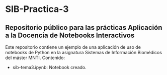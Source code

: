 # SIB-Practica-3
## Repositorio público para las prácticas Aplicación a la Docencia de Notebooks Interactivos
Este repositorio contiene un ejemplo de una aplicación de uso de notebooks de Python en la asignatura Sistemas de Información Biomédicos del máster MNTI.
Contenido:
- sib-tema3.ipynb: Notebook creado.
